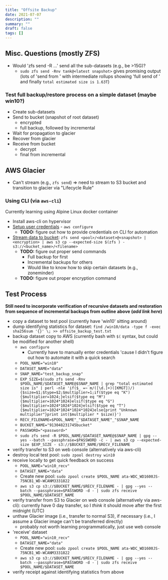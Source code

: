 ```yaml
---
title: "Offsite Backup"
date: 2021-07-07
description: ""
summary: ""
draft: false
tags: []
---
```


## Misc. Questions (mostly ZFS)

- Would 'zfs send -R ...' send all the sub-datasets (e.g., be >15G)?
  - `sudo zfs send -Rnv tank@<latest snapshot>` gives promising output (lots of 'send from <snapshot>' with intermediate rollups showing 'full send of <snapshot>' and finally `total estimated size is 1.63T`)

### Test full backup/restore process on a simple dataset (maybe win10?)

- Create sub-datasets
- Send to bucket (snapshot of root dataset)
  - encrypted
  - full backup, followed by incremental
- Wait for propagation to glacier
- Recover from glacier
- Receive from bucket
  - decrypt
  - final from incremental

## AWS Glacier

- Can't stream (e.g., `zfs send`) => need to stream to S3 bucket and transition to glacier via "Lifecycle Rule"

### Using CLI (via `aws-cli`)

Currently learning using Alpine Linux docker container

- Install aws-cli on hypervisor
- [Setup user credentials](https://docs.aws.amazon.com/cli/latest/userguide/cli-chap-configure.html "Configuration Basics") - `aws configure`
  - **TODO:** figure out how to provide credentials on CLI for automation
- [Stream data to bucket](https://docs.aws.amazon.com/cli/latest/reference/s3/cp.html#examples "aws s3 cp"): `zfs send <pool>/<dataset>@<snapshot> | <encryption> | aws s3 cp --expected-size $(zfs ) - s3://<bucket_name>/<filename>`
  - **TODO:** figure out proper send commands
    - Full backup for first
    - Incremental backups for others
    - Would like to know how to skip certain datasets (e.g., zoneminder)
  - **TODO:** figure out proper encryption command

## Test Process

**Still need to incorporate verification of recursive datasets and restoration from sequence of incremental backups from outline above (*add link here*)**

- copy a dataset to test pool (currently have 'win10' sitting around)
- dump identifying statistics for dataset: `find /win10/data -type f -exec sha256sum '{}' \; >> offsite_backup_test.txt`
- backup dataset copy to AWS (currently bash with `$(` syntax, but could be modified for another shell)
  - `aws configure`
    - Currently have to manually enter credentials 'cause I didn't figure out how to automate it with a quick search
  - `POOL_NAME="win10"`
  - `DATASET_NAME="data"`
  - `SNAP_NAME="test_backup_snap"`
  - `EXP_SIZE=$(sudo zfs send -Rnv $POOL_NAME/$DATASET_NAME@$SNAP_NAME | grep "total estimated size is" | perl -nle 'if($_ =~ m/([\d.]+)([KMGT])/){$size=$1;$type=$2;$multiplier=1;if($type eq "K"){$multiplier=1024;}elsif($type eq "M"){$multiplier=1024*1024}elsif($type eq "G"){$multiplier=1024*1024*1024}elsif($type eq "T"){$multiplier=1024*1024*1024*1024}else{print "Unknown multiplier"}print int($multiplier * $size)}')`
  - `RECV_FILENAME=$POOL_NAME"_"$DATASET_NAME"_"$SNAP_NAME`
  - `BUCKET_NAME="913048231745bucket"`
  - `PASSWORD="<password>"`
  - `sudo zfs send -R $POOL_NAME/$DATASET_NAME@$SNAP_NAME | gpg --yes --batch --passphrase=$PASSWORD -c - | aws s3 cp --expected-size $EXP_SIZE - s3://$BUCKET_NAME/$RECV_FILENAME`
- verify transfer to S3 on web console (alternatively via aws-cli)
- destroy local test pool: `sudo zpool destroy win10`
- receive locally to get quick feedback on success
  - `POOL_NAME="win10_recv"`
  - `DATASET_NAME="data"`
  - Create new pool: `sudo zpool create $POOL_NAME ata-WDC_WD1600JS-75NCB1_WD-WCANM3331822`
  - `aws s3 cp s3://$BUCKET_NAME/$RECV_FILENAME - | gpg --yes --batch --passphrase=$PASSWORD -d - | sudo zfs receive $POOL_NAME/$DATASET_NAME`
- verify transfer from S3 to Glacier on web console (alternatively via aws-cli): currently have 0 day transfer, so I _think_ it should move after the first midnight (UTC)
- unthaw Glacier image (i.e., transfer to normal S3), if necessary (i.e., I assume a Glacier image can't be transferred directly)
  - probably not worth learning programmatically, just use web console
- 'receive' dataset
  - `POOL_NAME="win10_recv"`
  - `DATASET_NAME="data"`
  - Create new pool: `sudo zpool create $POOL_NAME ata-WDC_WD1600JS-75NCB1_WD-WCANM3331822`
  - `aws s3 cp s3://$BUCKET_NAME/$RECV_FILENAME - | gpg --yes --batch --passphrase=$PASSWORD -d - | sudo zfs receive $POOL_NAME/$DATASET_NAME`
- verify receipt against identifying statistics from above
